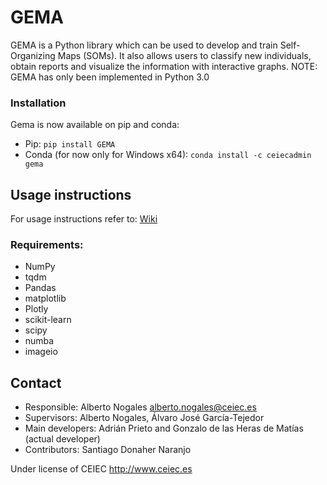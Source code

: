 # GEMA
GEMA is a Python library which can be used to develop and train Self-Organizing Maps (SOMs). It also allows users to classify new individuals, obtain reports and visualize the information with interactive graphs.
NOTE: GEMA has only been implemented in Python 3.0

### Installation
Gema is now available on pip and conda:
- Pip:
	`pip install GEMA`
- Conda (for now only for Windows x64):
	`conda install -c ceiecadmin gema`

## Usage instructions
For usage instructions refer to:
[Wiki](https://github.com/ufvceiec/GEMA/wiki)

### Requirements:
- NumPy
- tqdm
- Pandas
- matplotlib
- Plotly
- scikit-learn
- scipy
- numba
- imageio

## Contact
- Responsible: Alberto Nogales alberto.nogales@ceiec.es
- Supervisors: Alberto Nogales, Álvaro José García-Tejedor
- Main developers: Adrián Prieto and Gonzalo de las Heras de Matías (actual developer)
- Contributors: Santiago Donaher Naranjo

Under license of CEIEC http://www.ceiec.es

